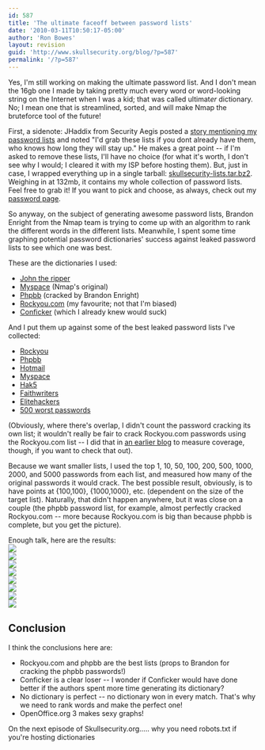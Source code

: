 ```yaml
---
id: 587
title: 'The ultimate faceoff between password lists'
date: '2010-03-11T10:50:17-05:00'
author: 'Ron Bowes'
layout: revision
guid: 'http://www.skullsecurity.org/blog/?p=587'
permalink: '/?p=587'
---
```


Yes, I'm still working on making the ultimate password list. And I don't mean the 16gb one I made by taking pretty much every word or word-looking string on the Internet when I was a kid; that was called ultimat*er* dictionary. No; I mean one that is streamlined, sorted, and will make Nmap the bruteforce tool of the future!  
  
First, a sidenote: JHaddix from Security Aegis posted a [story mentioning my password lists](http://www.securityaegis.com/easy-breezy-beautiful-password-attacking/) and noted "I'd grab these lists if you dont already have them, who knows how long they will stay up." He makes a great point -- if I'm asked to remove these lists, I'll have no choice (for what it's worth, I don't see why I would; I cleared it with my ISP before hosting them). But, just in case, I wrapped everything up in a single tarball: [skullsecurity-lists.tar.bz2](http://downloads.skullsecurity.org/passwords/skullsecurity-lists.tar.bz2). Weighing in at 132mb, it contains my whole collection of password lists. Feel free to grab it! If you want to pick and choose, as always, check out my [password page](http://www.skullsecurity.org/wiki/index.php/Passwords).

So anyway, on the subject of generating awesome password lists, Brandon Enright from the Nmap team is trying to come up with an algorithm to rank the different words in the different lists. Meanwhile, I spent some time graphing potential password dictionaries' success against leaked password lists to see which one was best.

These are the dictionaries I used:

- [John the ripper](http://downloads.skullsecurity.org/passwords/john.txt)
- [Myspace](http://downloads.skullsecurity.org/passwords/myspace.txt) (Nmap's original)
- [Phpbb](http://downloads.skullsecurity.org/passwords/phpbb.txt) (cracked by Brandon Enright)
- [Rockyou.com](http://downloads.skullsecurity.org/passwords/rockyou.txt) (my favourite; not that I'm biased)
- [Conficker](http://downloads.skullsecurity.org/passwords/conficker.txt) (which I already knew would suck)

And I put them up against some of the best leaked password lists I've collected:

- [Rockyou](http://downloads.skullsecurity.org/passwords/rockyou.txt)
- [Phpbb](http://downloads.skullsecurity.org/passwords/phpbb.txt)
- [Hotmail](http://downloads.skullsecurity.org/passwords/hotmail.txt)
- [Myspace](http://downloads.skullsecurity.org/passwords/myspace.txt)
- [Hak5](http://downloads.skullsecurity.org/passwords/hak5.txt)
- [Faithwriters](http://downloads.skullsecurity.org/passwords/faithwriters.txt)
- [Elitehackers](http://downloads.skullsecurity.org/passwords/elitehacker.txt)
- [500 worst passwords](http://downloads.skullsecurity.org/passwords/500-worst-passwords.txt)

(Obviously, where there's overlap, I didn't count the password cracking its own list; it wouldn't really be fair to crack Rockyou.com passwords using the Rockyou.com list -- I did that in [an earlier blog](http://www.skullsecurity.org/blog/?p=516) to measure coverage, though, if you want to check that out).

Because we want smaller lists, I used the top 1, 10, 50, 100, 200, 500, 1000, 2000, and 5000 passwords from each list, and measured how many of the original passwords it would crack. The best possible result, obviously, is to have points at {100,100}, {1000,1000}, etc. (dependent on the size of the target list). Naturally, that didn't happen anywhere, but it was close on a couple (the phpbb password list, for example, almost perfectly cracked Rockyou.com -- more because Rockyou.com is big than because phpbb is complete, but you get the picture).

Enough talk, here are the results:  
![](/blogdata/cracked_rockyou.png)  
![](/blogdata/cracked_phpbb.png)  
![](/blogdata/cracked_hotmail.png)  
![](/blogdata/cracked_myspace.png)  
![](/blogdata/cracked_hak5.png)  
![](/blogdata/cracked_faithwriters.png)  
![](/blogdata/cracked_elitehackers.png)  
![](/blogdata/cracked_500worst.png)

## Conclusion

I think the conclusions here are:

- Rockyou.com and phpbb are the best lists (props to Brandon for cracking the phpbb passwords!)
- Conficker is a clear loser -- I wonder if Conficker would have done better if the authors spent more time generating its dictionary?
- No dictionary is perfect -- no dictionary won in every match. That's why we need to rank words and make the perfect one!
- OpenOffice.org 3 makes sexy graphs!

On the next episode of Skullsecurity.org..... why you need robots.txt if you're hosting dictionaries